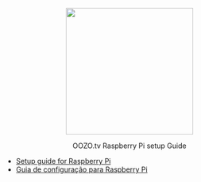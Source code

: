<p align="center">
  <img width="256" height="256" src="https://s3.amazonaws.com/oozopi-releases/256.png">
</p>

<p align="center">
OOZO.tv Raspberry Pi setup Guide
</p>

* [Setup guide for Raspberry Pi](https://github.com/oozotv/oozo-box/wiki/EN-Raspberry-setup-Guide)
* [Guia de configuração para Raspberry Pi](https://github.com/oozotv/oozo-box/wiki/PT-Guia-de-configura%C3%A7%C3%A3o-Raspberry)

